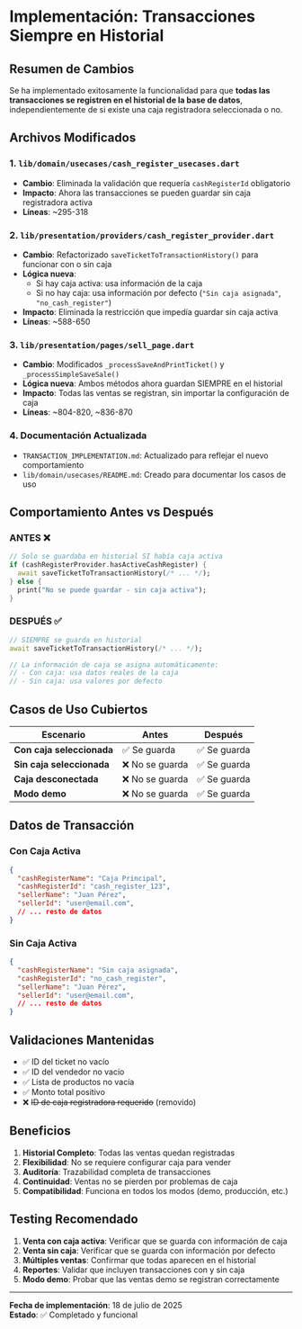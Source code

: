 # Implementación: Transacciones Siempre en Historial

## Resumen de Cambios

Se ha implementado exitosamente la funcionalidad para que **todas las transacciones se registren en el historial de la base de datos**, independientemente de si existe una caja registradora seleccionada o no.

## Archivos Modificados

### 1. `lib/domain/usecases/cash_register_usecases.dart`
- **Cambio**: Eliminada la validación que requería `cashRegisterId` obligatorio
- **Impacto**: Ahora las transacciones se pueden guardar sin caja registradora activa
- **Líneas**: ~295-318

### 2. `lib/presentation/providers/cash_register_provider.dart`
- **Cambio**: Refactorizado `saveTicketToTransactionHistory()` para funcionar con o sin caja
- **Lógica nueva**: 
  - Si hay caja activa: usa información de la caja
  - Si no hay caja: usa información por defecto (`"Sin caja asignada"`, `"no_cash_register"`)
- **Impacto**: Eliminada la restricción que impedía guardar sin caja activa
- **Líneas**: ~588-650

### 3. `lib/presentation/pages/sell_page.dart`
- **Cambio**: Modificados `_processSaveAndPrintTicket()` y `_processSimpleSaveSale()`
- **Lógica nueva**: Ambos métodos ahora guardan SIEMPRE en el historial
- **Impacto**: Todas las ventas se registran, sin importar la configuración de caja
- **Líneas**: ~804-820, ~836-870

### 4. Documentación Actualizada
- `TRANSACTION_IMPLEMENTATION.md`: Actualizado para reflejar el nuevo comportamiento
- `lib/domain/usecases/README.md`: Creado para documentar los casos de uso

## Comportamiento Antes vs Después

### ANTES ❌
```dart
// Solo se guardaba en historial SI había caja activa
if (cashRegisterProvider.hasActiveCashRegister) {
  await saveTicketToTransactionHistory(/* ... */);
} else {
  print("No se puede guardar - sin caja activa");
}
```

### DESPUÉS ✅
```dart
// SIEMPRE se guarda en historial
await saveTicketToTransactionHistory(/* ... */);

// La información de caja se asigna automáticamente:
// - Con caja: usa datos reales de la caja
// - Sin caja: usa valores por defecto
```

## Casos de Uso Cubiertos

| Escenario | Antes | Después |
|-----------|-------|---------|
| **Con caja seleccionada** | ✅ Se guarda | ✅ Se guarda |
| **Sin caja seleccionada** | ❌ No se guarda | ✅ Se guarda |
| **Caja desconectada** | ❌ No se guarda | ✅ Se guarda |
| **Modo demo** | ❌ No se guarda | ✅ Se guarda |

## Datos de Transacción

### Con Caja Activa
```json
{
  "cashRegisterName": "Caja Principal",
  "cashRegisterId": "cash_register_123",
  "sellerName": "Juan Pérez",
  "sellerId": "user@email.com",
  // ... resto de datos
}
```

### Sin Caja Activa
```json
{
  "cashRegisterName": "Sin caja asignada",
  "cashRegisterId": "no_cash_register",
  "sellerName": "Juan Pérez", 
  "sellerId": "user@email.com",
  // ... resto de datos
}
```

## Validaciones Mantenidas

- ✅ ID del ticket no vacío
- ✅ ID del vendedor no vacío
- ✅ Lista de productos no vacía
- ✅ Monto total positivo
- ❌ ~~ID de caja registradora requerido~~ (removido)

## Beneficios

1. **Historial Completo**: Todas las ventas quedan registradas
2. **Flexibilidad**: No se requiere configurar caja para vender
3. **Auditoría**: Trazabilidad completa de transacciones
4. **Continuidad**: Ventas no se pierden por problemas de caja
5. **Compatibilidad**: Funciona en todos los modos (demo, producción, etc.)

## Testing Recomendado

1. **Venta con caja activa**: Verificar que se guarda con información de caja
2. **Venta sin caja**: Verificar que se guarda con información por defecto
3. **Múltiples ventas**: Confirmar que todas aparecen en el historial
4. **Reportes**: Validar que incluyen transacciones con y sin caja
5. **Modo demo**: Probar que las ventas demo se registran correctamente

---

**Fecha de implementación**: 18 de julio de 2025  
**Estado**: ✅ Completado y funcional
